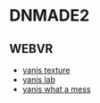 # DNMADE2

## WEBVR

* [yanis texture](https://hella-yanis.github.io/VrTest/demoVR.html)
* [yanis lab](https://hella-yanis.github.io/VrTest/lab.html)
* [yanis what a mess](https://hella-yanis.github.io/VrTest/what_mess)







